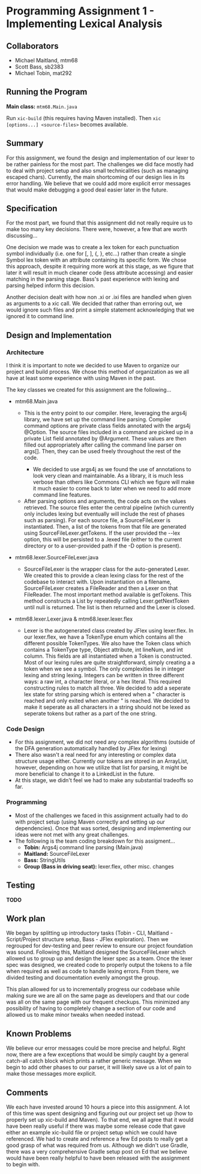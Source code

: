 # Programming Assignment 1 - Implementing Lexical Analysis

## Collaborators
* Michael Maitland, mtm68
* Scott Bass, sb2383
* Michael Tobin, mat292

## Running the Program

**Main class:** `mtm68.Main.java`

Run `xic-build` (this requires having Maven installed). Then `xic [options...] <source-files>` becomes available.

## Summary

For this assignment, we found the design and implementation of our lexer to be rather painless for the most part. The challenges we did face mostly had to deal with project setup and also small technicalities (such as managing escaped chars). Currently, the main shortcoming of our design lies in its error handling. We believe that we could add more explicit error messages that would make debugging a good deal easier later in the future. 

## Specification

For the most part, we found that this assignment did not really require us to make too many key decisions. There were, however, a few that are worth discussing...

One decision we made was to create a lex token for each punctuation symbol individually (i.e. one for [, ], {, }, etc...) rather than create a single Symbol lex token with an attribute containing its specific form. We chose this approach, despite it requiring more work at this stage, as we figure that later it will result in much cleaner code (less attribute accessing) and easier matching in the parsing stage. Bass's past experience with lexing and parsing helped inform this decision. 

Another decision dealt with how non .xi or .ixi files are handled when given as arguments to a xic call. We decided that rather than erroring out, we would ignore such files and print a simple statement acknowledging that we ignored it to command line.


## Design and Implementation 
### Architecture ###
I think it is important to note we decided to use Maven to organize our project and build process. We chose this method of organization as we all have at least some experience with using Maven in the past.

The key classes we created for this assignment are the following...
 
- mtm68.Main.java
    - This is the entry point to our compiler. Here, leveraging the args4j library, we have set up the command line parsing. Compiler command options are private class fields annotated with the args4j @Option. The source files included in a command are picked up in a private List<String> field annotated by @Argument. These values are then filled out appropriately after calling the command line parser on args[]. Then, they can be used freely throughout the rest of the code.
        - We decided to use args4j as we found the use of annotations to look very clean and maintainable. As a library, it is much less verbose than others like Commons CLI which we figure will make it much easier to come back to later when we need to add more command line features.     
    - After parsing options and arguments, the code acts on the values retrieved. The source files enter the central pipeline (which currently only includes lexing but eventually will include the rest of phases such as parsing). For each source file, a SourceFileLexer is instantiated. Then, a list of the tokens from that file are generated using SourceFileLexer.getTokens. If the user provided the --lex option, this will be persisted to a .lexed file (either to the current directory or to a user-provided path if the -D option is present).
    
- mtm68.lexer.SourceFileLexer.java
    - SourceFileLexer is the wrapper class for the auto-generated Lexer. We created this to provide a clean lexing class for the rest of the codebase to interact with. Upon instantiation on a filename, SourceFileLexer creates a FileReader and then a Lexer on that FileReader. The most important method available is getTokens. This method constructs a List<Token> by repeatedly calling Lexer.getNextToken until null is returned. The list is then returned and the Lexer is closed.
 				  
- mtm68.lexer.Lexer.java & mtm68.lexer.lexer.flex
    - Lexer is the autogenerated class created by JFlex using lexer.flex. In our lexer.flex, we have a TokenType enum which contains all the different possible TokenTypes. We also have the Token class which contains a TokenType type, Object attribute, int lineNum, and int column. This fields are all instantiated when a Token is constructed. Most of our lexing rules are quite straightforward, simply creating a a token when we see a symbol. The only complexities lie in integer lexing and string lexing. Integers can be written in three different ways: a raw int, a character literal, or a hex literal. This required constructing rules to match all three. We decided to add a seperate lex state for string parsing which is entered when a " character is reached and only exited when another " is reached. We decided to make it seperate as all characters in a string should not be lexed as seperate tokens but rather as a part of the one string.
    
### Code Design ###
- For this assignment, we did not need any complex algorithms (outside of the DFA generation automatically handled by JFlex for lexing)
- There also wasn't a real need for any interesting or complex data structure usage either. Currently our tokens are stored in an ArrayList, however, depending on how we utilize that list for parsing, it might be more beneficial to change it to a LinkedList in the future.
- At this stage, we didn't feel we had to make any substantial tradeoffs so far.

### Programming ###
- Most of the challenges we faced in this assignment actually had to do with project setup (using Maven correctly and setting up our dependencies). Once that was sorted, designing and implementing our ideas were not met with any great challenges.
- The following is the team coding breakdown for this assigment...
    - **Tobin:** Args4j command line parsing (Main.java)
    - **Maitland:** SourceFileLexer
    - **Bass:** StringUtils
    - **Group (Bass in driving seat):** lexer.flex, other misc. changes
     
## Testing

**TODO**

## Work plan

We began by splitting up introductory tasks (Tobin - CLI, Maitland - Script/Project structure setup, Bass - JFlex exploration). Then we regrouped for dev-testing and peer review to ensure our project foundation was sound. Following this, Maitland designed the SourceFileLexer which allowed us to group up and design the lexer spec as a team. Once the lexer spec was designed, we created code to properly output the tokens to a file when required as well as code to handle lexing errors. From there, we divided testing and documentation evenly amongst the group.

This plan allowed for us to incrementally progress our codebase while making sure we are all on the same page as developers and that our code was all on the same page with our frequent checkups. This minimized any possibility of having to completely change a section of our code and allowed us to make minor tweaks when needed instead.

## Known Problems

We believe our error messages could be more precise and helpful. Right now, there are a few exceptions that would be simply caught by a general catch-all catch block which prints a rather generic message. When we begin to add other phases to our parser, it will likely save us a lot of pain to make those messages more explicit.

## Comments

We each have invested around 10 hours a piece into this assignment. A lot of this time was spent designing and figuring out our project set up (how to properly set up xic-build and Maven). To that end, we all agree that it would have been really useful if there was maybe some release code that gave either an example xic-build file or project setup which we could have referenced. We had to create and reference a few Ed posts to really get a good grasp of what was required from us. Although we didn't use Gradle, there was a very comprehensive Gradle setup post on Ed that we believe would have been really helpful to have been released with the assignment to begin with.

